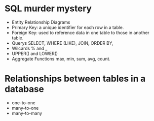 # SQL murder mystery
- Entity Relationship Diagrams
- Primary Key: a unique identifier for each row in a table.
- Foreign Key: used to reference data in one table to those in another table.
- Querys SELECT, WHERE (LIKE), JOIN, ORDER BY,
- Wilcards % and _ 
- UPPER() and LOWER()
- Aggregate Functions max, min, sum, avg, count.

# Relationships between tables in a database
- one-to-one
- many-to-one
- many-to-many
